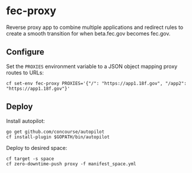 # fec-proxy

Reverse proxy app to combine multiple applications and redirect rules to create a smooth transition for when beta.fec.gov becomes fec.gov.

## Configure

Set the `PROXIES` environment variable to a JSON object mapping proxy routes to URLs:

    cf set-env fec-proxy PROXIES='{"/": "https://app1.18f.gov", "/app2": "https://app1.18f.gov"}'

## Deploy

Install autopilot:

    go get github.com/concourse/autopilot
    cf install-plugin $GOPATH/bin/autopilot

Deploy to desired space:

    cf target -s space
    cf zero-downtime-push proxy -f manifest_space.yml
